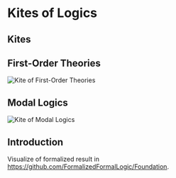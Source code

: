 # Kites of Logics

## Kites 

## First-Order Theories

![Kite of First-Order Theories](https://FormalizedFormalLogic.github.io/ModalLogicKite/modal.png)

## Modal Logics

![Kite of Modal Logics](https://FormalizedFormalLogic.github.io/ModalLogicKite/modal.png)

## Introduction

Visualize of formalized result in https://github.com/FormalizedFormalLogic/Foundation.
